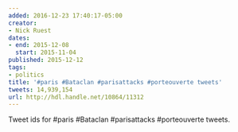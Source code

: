 ```yaml
---
added: 2016-12-23 17:40:17-05:00
creator:
- Nick Ruest
dates:
- end: 2015-12-08
  start: 2015-11-04
published: 2015-12-12
tags:
- politics
title: '#paris #Bataclan #parisattacks #porteouverte tweets'
tweets: 14,939,154
url: http://hdl.handle.net/10864/11312
---
```


Tweet ids for #paris #Bataclan #parisattacks #porteouverte tweets.

